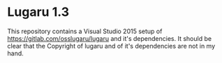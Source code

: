 # Lugaru 1.3

This repository contains a Visual Studio 2015 setup of https://gitlab.com/osslugaru/lugaru and it's dependencies. It should be clear that the Copyright of lugaru and of it's dependencies are not in my hand.
